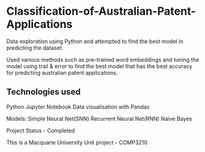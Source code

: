 # Classification-of-Australian-Patent-Applications

Data exploration using Python and attempted to find the best model in predicting the dataset.

Used various methods such as pre-trained word embeddings and tuning the model using trail & error to find the best model that has the best accuracy for predicting australian patent applications.



## Technologies used
Python
Jupyter Notebook
Data visualisation with Pandas

Models:
Simple Neural Net(SNN)
Recurrent Neural Net(RNN)
Naive Bayes

Project Status - Completed

This is a Macquarie University Unit project - COMP3210
